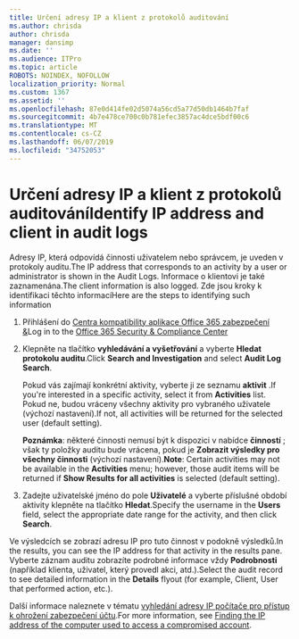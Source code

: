 ```yaml
---
title: Určení adresy IP a klient z protokolů auditování
ms.author: chrisda
author: chrisda
manager: dansimp
ms.date: ''
ms.audience: ITPro
ms.topic: article
ROBOTS: NOINDEX, NOFOLLOW
localization_priority: Normal
ms.custom: 1367
ms.assetid: ''
ms.openlocfilehash: 87e0d414fe02d5074a56cd5a77d50db1464b7faf
ms.sourcegitcommit: 4b7e478ce700c0b781efec3857ac4dce5bdf00c6
ms.translationtype: MT
ms.contentlocale: cs-CZ
ms.lasthandoff: 06/07/2019
ms.locfileid: "34752053"
---
```

# <a name="identify-ip-address-and-client-in-audit-logs"></a><span data-ttu-id="bd067-102">Určení adresy IP a klient z protokolů auditování</span><span class="sxs-lookup"><span data-stu-id="bd067-102">Identify IP address and client in audit logs</span></span>

<span data-ttu-id="bd067-103">Adresy IP, která odpovídá činnosti uživatelem nebo správcem, je uveden v protokoly auditu.</span><span class="sxs-lookup"><span data-stu-id="bd067-103">The IP address that corresponds to an activity by a user or administrator is shown in the Audit Logs.</span></span> <span data-ttu-id="bd067-104">Informace o klientovi je také zaznamenána.</span><span class="sxs-lookup"><span data-stu-id="bd067-104">The client information is also logged.</span></span> <span data-ttu-id="bd067-105">Zde jsou kroky k identifikaci těchto informací</span><span class="sxs-lookup"><span data-stu-id="bd067-105">Here are the steps to identifying such information</span></span>

1. <span data-ttu-id="bd067-106">Přihlášení do [Centra kompatibility aplikace Office 365 zabezpečení &](https://protection.office.com/)</span><span class="sxs-lookup"><span data-stu-id="bd067-106">Log in to the [Office 365 Security & Compliance Center](https://protection.office.com/)</span></span>

2. <span data-ttu-id="bd067-107">Klepněte na tlačítko **vyhledávání a vyšetřování** a vyberte **Hledat protokolu auditu**.</span><span class="sxs-lookup"><span data-stu-id="bd067-107">Click **Search and Investigation** and select **Audit Log Search**.</span></span>

   <span data-ttu-id="bd067-108">Pokud vás zajímají konkrétní aktivity, vyberte ji ze seznamu **aktivit** .</span><span class="sxs-lookup"><span data-stu-id="bd067-108">If you're interested in a specific activity, select it from **Activities** list.</span></span> <span data-ttu-id="bd067-109">Pokud ne, budou vráceny všechny aktivity pro vybraného uživatele (výchozí nastavení).</span><span class="sxs-lookup"><span data-stu-id="bd067-109">If not, all activities will be returned for the selected user (default setting).</span></span>

   <span data-ttu-id="bd067-110">**Poznámka**: některé činnosti nemusí být k dispozici v nabídce **činností** ; však ty položky auditu bude vrácena, pokud je **Zobrazit výsledky pro všechny činnosti** (výchozí nastavení).</span><span class="sxs-lookup"><span data-stu-id="bd067-110">**Note**: Certain activities may not be available in the **Activities** menu; however, those audit items will be returned if **Show Results for all activities** is selected (default setting).</span></span>

3. <span data-ttu-id="bd067-111">Zadejte uživatelské jméno do pole **Uživatelé** a vyberte příslušné období aktivity klepněte na tlačítko **Hledat**.</span><span class="sxs-lookup"><span data-stu-id="bd067-111">Specify the username in the **Users** field, select the appropriate date range for the activity, and then click **Search**.</span></span>

<span data-ttu-id="bd067-112">Ve výsledcích se zobrazí adresu IP pro tuto činnost v podokně výsledků.</span><span class="sxs-lookup"><span data-stu-id="bd067-112">In the results, you can see the IP address for that activity in the results pane.</span></span> <span data-ttu-id="bd067-113">Vyberte záznam auditu zobrazíte podrobné informace vždy **Podrobnosti** (například klienta, uživatel, který provedl akci, atd.).</span><span class="sxs-lookup"><span data-stu-id="bd067-113">Select the audit record to see detailed information in the **Details** flyout (for example, Client, User that performed action, etc.).</span></span>

<span data-ttu-id="bd067-114">Další informace naleznete v tématu [vyhledání adresy IP počítače pro přístup k ohrožení zabezpečení účtu](https://docs.microsoft.com/office365/securitycompliance/auditing-troubleshooting-scenarios#finding-the-ip-address-of-the-computer-used-to-access-a-compromised-account).</span><span class="sxs-lookup"><span data-stu-id="bd067-114">For more information, see [Finding the IP address of the computer used to access a compromised account](https://docs.microsoft.com/office365/securitycompliance/auditing-troubleshooting-scenarios#finding-the-ip-address-of-the-computer-used-to-access-a-compromised-account).</span></span>
